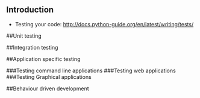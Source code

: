 ## Introduction

- Testing your code: http://docs.python-guide.org/en/latest/writing/tests/

##Unit testing

##Integration testing

##Application specific testing

###Testing command line applications
###Testing web applications
###Testing Graphical applications

##Behaviour driven development


